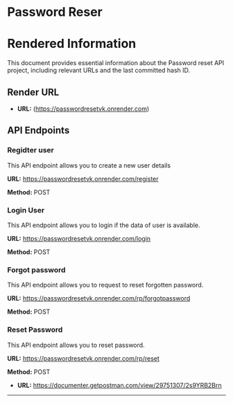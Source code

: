 # Password Reser

# Rendered Information

This document provides essential information about the Password reset API project, including relevant URLs and the last committed hash ID.

## Render URL

- **URL:** (https://passwordresetvk.onrender.com)

## API Endpoints

### Regidter user

This API endpoint allows you to create a new user details

**URL:** https://passwordresetvk.onrender.com/register

**Method:** POST

### Login User

This API endpoint allows you to login if the data of user is available.

**URL:** https://passwordresetvk.onrender.com/login

**Method:** POST

### Forgot password

This API endpoint allows you to request to reset forgotten password.

**URL:** https://passwordresetvk.onrender.com/rp/forgotpassword

**Method:** POST

### Reset Password

This API endpoint allows you to reset password.

**URL:** https://passwordresetvk.onrender.com/rp/reset

**Method:** POST

- **URL:** https://documenter.getpostman.com/view/29751307/2s9YRB2Brn
- ----------------------------------------------------------------------------------------------------------------------------------
